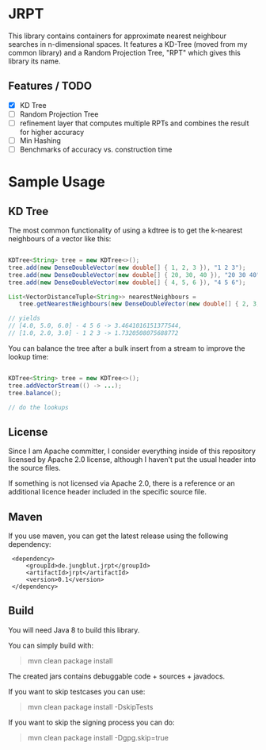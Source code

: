 JRPT
====

This library contains containers for approximate nearest neighbour searches in n-dimensional spaces.
It features a KD-Tree (moved from my common library) and a Random Projection Tree, "RPT" which gives this library its name.

Features / TODO
--------
- [x] KD Tree
- [ ] Random Projection Tree
 - [ ] refinement layer that computes multiple RPTs and combines the result for higher accuracy
- [ ] Min Hashing
- [ ] Benchmarks of accuracy vs. construction time 

Sample Usage
===================

KD Tree
-------

The most common functionality of using a kdtree is to get the k-nearest neighbours of a vector like this:

```java

KDTree<String> tree = new KDTree<>();
tree.add(new DenseDoubleVector(new double[] { 1, 2, 3 }), "1 2 3");
tree.add(new DenseDoubleVector(new double[] { 20, 30, 40 }), "20 30 40");
tree.add(new DenseDoubleVector(new double[] { 4, 5, 6 }), "4 5 6");

List<VectorDistanceTuple<String>> nearestNeighbours = 
   tree.getNearestNeighbours(new DenseDoubleVector(new double[] { 2, 3, 4 }), 2);

// yields
// [4.0, 5.0, 6.0] - 4 5 6 -> 3.4641016151377544, 
// [1.0, 2.0, 3.0] - 1 2 3 -> 1.7320508075688772
```

You can balance the tree after a bulk insert from a stream to improve the lookup time:

```java

KDTree<String> tree = new KDTree<>();
tree.addVectorStream(() -> ...);
tree.balance();

// do the lookups

```

 
License
-------

Since I am Apache committer, I consider everything inside of this repository
licensed by Apache 2.0 license, although I haven't put the usual header into the source files.

If something is not licensed via Apache 2.0, there is a reference or an additional licence header included in the specific source file.

Maven
-----

If you use maven, you can get the latest release using the following dependency:

```
 <dependency>
     <groupId>de.jungblut.jrpt</groupId>
     <artifactId>jrpt</artifactId>
     <version>0.1</version>
 </dependency>
```

Build
-----

You will need Java 8 to build this library.

You can simply build with:

> mvn clean package install

The created jars contains debuggable code + sources + javadocs.

If you want to skip testcases you can use:

> mvn clean package install -DskipTests

If you want to skip the signing process you can do:

> mvn clean package install -Dgpg.skip=true
